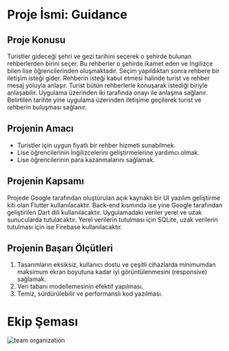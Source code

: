 # Proje İsmi: Guidance

## Proje Konusu
Turistler gideceği şehri ve gezi tarihini seçerek o şehirde bulunan rehberlerden birini seçer. Bu rehberler o şehirde ikamet eden ve İngilizce bilen  lise öğrencilerinden oluşmaktadır. Seçim yapıldıktan sonra rehbere bir iletişim isteği gider. Rehberin isteği kabul etmesi halinde turist ve rehber mesaj yoluyla anlaşır.  Turist bütün rehberlerle konuşarak istediği biriyle anlaşabilir. Uygulama üzerinden iki tarafında onayı ile anlaşma sağlanır. Belirtilen tarihte yine uygulama üzerinden iletişime geçilerek turist ve rehberin buluşması sağlanır. 

## Projenin Amacı
 - Turistler için  uygun fiyatlı bir rehber hizmeti sunabilmek.
 - Lise öğrencilerinin İngilizcelerini geliştirmelerine yardımcı olmak.
 - Lise öğrencilerinin para kazanmalarını sağlamak.

## Projenin Kapsamı
Projede Google tarafından oluşturulan açık kaynaklı bir UI yazılım geliştirme kiti olan Flutter kullanılacaktır. Back-end kısmında ise yine Google tarafından geliştirilen Dart dili kullanılacaktır. Uygulamadaki veriler yerel ve uzak sunucularda tutulacaktır. Yerel verilerin tutulması için SQLite, uzak verilerin tutulması için ise Firebase kullanılacaktır.

## Projenin Başarı Ölçütleri

 1. Tasarımların eksiksiz, kullanıcı dostu ve çeşitli cihazlarda minimumdan maksimum ekran boyutuna kadar iyi görüntülenmesini (responsive) sağlamak.
 2. Veri tabanı modellemesinin efektif yapılması.
 3. Temiz, sürdürülebilir ve performanslı kod yazılması.

# Ekip Şeması
![team organization](https://user-images.githubusercontent.com/35155252/142272574-7d03e9a3-8d89-4090-8719-7053fed97f5b.png)
